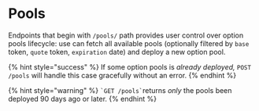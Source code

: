 # Pools

Endpoints that begin with `/pools/` path provides user control over option pools lifecycle: use can fetch all available pools (optionally filtered by `base` token, `quote` token, `expiration` date) and deploy a new option pool.

{% hint style="success" %}
If some option pools is _already deployed,_ `POST /pools` will handle this case gracefully without an error.
{% endhint %}

{% hint style="warning" %}
`` `GET /pools` ``returns _only_ the pools been deployed 90 days ago or later.
{% endhint %}

